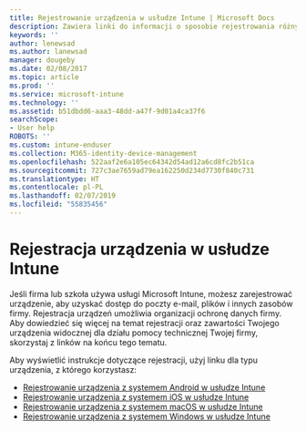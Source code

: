 ```yaml
---
title: Rejestrowanie urządzenia w usłudze Intune | Microsoft Docs
description: Zawiera linki do informacji o sposobie rejestrowania różnych urządzeń w usłudze Intune
keywords: ''
author: lenewsad
ms.author: lanewsad
manager: dougeby
ms.date: 02/08/2017
ms.topic: article
ms.prod: ''
ms.service: microsoft-intune
ms.technology: ''
ms.assetid: b51dbdd6-aaa3-48dd-a47f-9d01a4ca37f6
searchScope:
- User help
ROBOTS: ''
ms.custom: intune-enduser
ms.collection: M365-identity-device-management
ms.openlocfilehash: 522aaf2e6a105ec64342d54ad12a6cd8fc2b51ca
ms.sourcegitcommit: 727c3ae7659ad79ea162250d234d7730f840c731
ms.translationtype: HT
ms.contentlocale: pl-PL
ms.lasthandoff: 02/07/2019
ms.locfileid: "55835456"
---
```

# <a name="enroll-your-device-in-intune"></a>Rejestracja urządzenia w usłudze Intune

Jeśli firma lub szkoła używa usługi Microsoft Intune, możesz zarejestrować urządzenie, aby uzyskać dostęp do poczty e-mail, plików i innych zasobów firmy. Rejestracja urządzeń umożliwia organizacji ochronę danych firmy. Aby dowiedzieć się więcej na temat rejestracji oraz zawartości Twojego urządzenia widocznej dla działu pomocy technicznej Twojej firmy, skorzystaj z linków na końcu tego tematu.

Aby wyświetlić instrukcje dotyczące rejestracji, użyj linku dla typu urządzenia, z którego korzystasz:

- [Rejestrowanie urządzenia z systemem Android w usłudze Intune](enroll-your-device-in-Intune-android.md)
- [Rejestrowanie urządzenia z systemem iOS w usłudze Intune](enroll-your-device-in-intune-ios.md)
- [Rejestrowanie urządzenia z systemem macOS w usłudze Intune](enroll-your-device-in-intune-macos.md)
- [Rejestrowanie urządzenia z systemem Windows w usłudze Intune](enroll-your-device-in-intune-windows.md)
